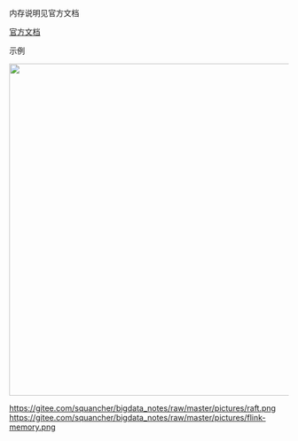 内存说明见官方文档

[官方文档](https://ci.apache.org/projects/flink/flink-docs-release-1.13/zh/docs/deployment/memory/mem_setup_tm/)

示例  
<div align="center"> <img width="600px" src="https://gitee.com/squancher/bigdata_notes/BigData-Notes/raw/master/pictures/flink-memory.png"/> </div>

https://gitee.com/squancher/bigdata_notes/raw/master/pictures/raft.png
https://gitee.com/squancher/bigdata_notes/raw/master/pictures/flink-memory.png